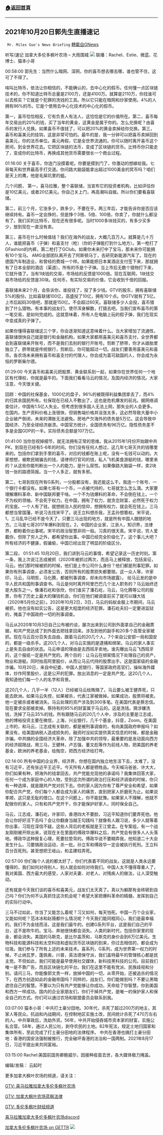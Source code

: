 ###  [:house:返回首頁](https://github.com/ourhimalayas/txt)
---


## 2021年10月20日郭先生直播速记
` Mr. Miles Guo's News Briefing` [轉載自GNews](https://gnews.org/zh-hans/1606278/)

听写/速记 加拿大多伦多枫叶农场 – 大雨围城
![](https://assets.gnews.org/wp-content/uploads/2021/10/1020-3.jpg)
联播：Rachel、Estie、微蓝、花博士、猫本小哥

00:58:00
郭先生：当然什么暗网、深网，你的喜币想去哪去哪，谁也管不住，这可了不得了。

啥叫比特币，依法让你相信的，不能确认的，去中心化的假币。任何懂一点区块链技术的，你不知道比特币总量是2100万，还是4100万。就算是2110万，你找谁可以去核实？它就是个犯罪的洗钱的工具。所以它只能在暗网和炒家使用。4%的人拥有96%的币。它是个使用去中心化技术的中心化的假币。

第一，喜币恰恰相反，它有负责人有法人，这恰恰是它的价值所在。第二，喜币每年交易出的20%的钱，买了当年的黄金，这黄金是属于你的。怎么兑换呢？由喜币的发行人兑换。如果喜币不值钱了，可以把20%的黄金卖掉给你兑换。第三，喜币和喜美元的挂钩，这是非常可怕的。最牛的是，我一分钟可以把喜币卖掉回到喜美元，你的法币单位。美元再假，它是全世界流通的。你可以随时离开喜币这个房间，到全世界花去。它把区块链的法币，变成了区块链的货币。比特币你只能走了，变成你的比特币，再换成其他货币需要很长一个商业过程。

01:16:00
关于喜币，你连门没摸着呢。你要是摸到门了，你激动的想嫁给我。七哥每天和世界最高手打交道。你问路大脑袋能拿出超过1000美金的冥币吗？咱们是天上的鹰，他是毛屎坑里的蛆。

几个问题，
第一，喜马拉雅，整个喜联储，当宣布它的投资者机构，比如评估你是10亿美元，或者20亿美元。你自己关上门，再高潮叫自娱。所以你们要看喜联储。

第二，前三个月，它涨多少，跌多少，不要在乎。两三年后，才能告诉你是否应该继续持有。喜币一定会挣的，但是挣个3倍、5倍、100倍，你卖了，你就什么都没有了。我们买的比特币，现在还有很多呢。当时1000多块钱买的，有多少买多少，放到现在一直没有卖。

第三，喜币在什么时候值钱？我们在海外的战友，大概几百万人。就算是几十万人，谁能把喜币（子弹）和喜支付（枪）（你的子弹能打到什么地方）。第一枪打了GFashion的内裤，第二枪打了GClub。如果你未来打中了宝马，那未来你可能拥有10个宝马。 AMG全部团队离开去了阿斯顿马丁，去研究新能源汽车了。现在的德国汽车制造业，和曾经的费城一个样。如果能把日本某酒店支付签下来，那就拥有了日本全部的酒店（渠道）。所有的币是个子弹。当上市后无数个猎物打下来，它就升值了。当有1块钱的交易，市场给的反馈是1000倍。现在互联网，1块钱交易市场给的反馈是30块。任何币，有实际交易的价值，它会收到千倍的回报。

喜联储未来2个月，会告诉你，谁投钱了，投了多少钱。GTV的股东，拥有喜联储5%的股份。比如喜联储100亿，高盛投了10亿，拥有10个点。你GTV就有了5亿。上市后起码30倍吧，那就是150亿。不会超过60天。喜联储多少人会投，喜币猎到了什么猎物。有本事的战友们，使尽浑身解数，打猎去吧。当我们宣布喜币的第一笔交易，是如何完成的。这就意味着，所有人在电脑上玩的假子弹，我们在现实中变成真的子弹了。

如果你懂得喜联储这三个字，你会逐渐知道这意味着什么。当大家增加了流通性，喜联储很快自己就是银行和金融机构，如果大家都用喜美元和喜币支付，全世界都会到喜联储来开账号，而不是我们去别的银行开账号。剪断了脐带，你才从娘胎里独立了。脐带就是传统银行，剪断后，你可能超过一切。战友们要善用喜美元和喜币。各农场未来拥有喜币和喜支付的代理人，你会成为富可敌国的人，你会成为永恒的罗斯柴尔德。

01:29:00
今天喜币和喜美元把股票、黄金联系到一起，如果你在世界任何一个地区有代理权，你就是最牛的。下面我们看看马云的情况，及国内经济的情况。大家注意，今天很关键。

回顾：中国的社保基金，1000亿的盘子，96%的被既得利益集团拿去了，而4%的归其余国民所有。社保现在已经入不敷出了，这也是危机爆发的前兆。据网络调查估计，中国有1.5亿人失业。但考虑到很多国人无法上网，那失业的人会更多。在国内，生产资料价格上涨很快，但销售端价格并没涨太多，这必然导致大量中小企业破产倒闭，未来的滞胀无法避免。房地产欠海外的债务是5万亿。这会导致中国经济、乃至全球经济崩溃。中国官方统计，全国债务有96万亿。隐性债务差不多是全国GDP的一半。实际债务总额是107万亿。

01:41:00
当你忽视掉细节，就无法拥有正常的思维。我从2015年1月份开始跟中共PK，到现在已经有5-6年的时间。你们没有任何人想过，这几年七哥灭共的钱哪里来的。包括你们拿到手里的喜币，对应的钱都在账上呢，没有一毛钱可以动的。大家想想，被欺民贼骗去的钱，请律师打官司的钱，私人飞机美食游艇的钱，哪里来的？从这些你能判断出一个人的能力，是什么尿性。如果像路大脑袋一样，卖2块钱一张的路德简报。当一个人多正，就有多邪。

第二，七哥到现在所有G系列，一分股都没有，我还能这么干。我连一个账号、一个银行卡都没有。如果七哥有一个币，一点被代持的，七哥就怎么怎么滴。大家要理解爆料革命、新中国联邦要干啥。一个不为钱爆料的革命，不会倒在钱上。一个不为权的领袖，不会死于权力。在中国，拥有了权力，就贪恋财富，必然死于权力的宝座。一个人有了钱，就想统治人民的信仰，想拥有权力，就会死在钱上。三马都想当曾国藩，听说习去找宋平了。说王立科想杀我，王孟孙想篡权。宋平说，1，三马乱华已经不是今天了，只要三马出现的地方，就是所有中国人跟随的地方。三马是七哥2017年爆料到现在。2，中国的企业家，江浙人，知识界，法律界，都盼着你出事呢。宋平的政治智慧非同一般。习真的很天真。宋平说，穷人爱戴你，但除了穷人之外，都希望你出事。中国已经完全阶级化了。这个事儿大吧？所有经济的不健康，假骗偷，中国已经出现了明显的阶级区分。

第二段，
01:51:45
10月20日，我们讲到马云的事情，希望记录这一历史时刻。第一条，我上次说江志成被抓（2020年被抓过两次，而且马上被释放，包括吴征，马云。他们那时候被抓的时候，他们是上市公司什么身份？他们都是刑事犯罪。如果你有刑事调查，必须发公告，否则所有的股票损失都要赔。这一众人等，许家印，马云，马明哲，马化腾，都被刑事调查，却未向市场披露）。 给马云发的是中华人民共和国刑事调查书。马云是何时离开阿里巴巴几个法人职务的？马云始终还是大股东之一。像潘石屹和张欣，你们谁买了潘石屹，马云，马化腾等公司的股票，你有了历史上最大的赚钱机会。你们在他们被调查前买了就可以赚大钱（2020年5月份之前）。2020年10月2日，3日，马云的蚂蚁金服上市期间，马云被抓，他也没有如实公告，这是更大程度的经济犯罪。潘石屹夫妇一定要进监狱的，掩盖了中国政府一切的刑事调查。

马云从2020年10月3日自己公布被约谈，屡次出来到公司到外面拿自己的金融票据，和共产党达成了到外面去把钱拿回来。涉及到他的副手和20多个高管全家被抓。现在马云百分百失去自由，跟着马云的20几个人，7个来自公安部一局和国安的，都是一级杀手。这20几个人，对马云实施的是逮捕和绑架。马云的家人事实上是失去自由的状态。马云申请的理由是去西班牙卖地。谁先曝出马云飞西班牙的，这个报纸一定是共产党的。两个目的：让马云在绑架情况下处理自己的资产，物业和游艇。同时抬高阿里股价，从而让马云代持的股票出手。这是国家级的金融诈骗。10月20日，来自中纪委，中国人民银行，等国家政府高官们，操纵海外媒体，炒作阿里股价，这是公开的犯罪。放出消息的一定是共产党。这20几个人，我知道他们每一个人的名字和背景。

这20几个人，几乎一半（12人）已经被马云给贿赂了。马云要么被王健弄死，只能去欧洲。如果马云失控，如果被杀，代表江家被做掉。如果成功，股票将被卖。他一定被杀或者被消失。马云处理的资产涉及到300多笔。在美国代表是蔡忠信。现在要求全部被卖掉。蔡持有的95%的财富属于马云的。这是洗钱。猜涉嫌洗钱，洗掉了马云35%的钱。所有跟随马云的20几个人中，涉及的主要是江志成，他的博裕投资主要在微信，上海，兴业银行，几千个基金，抖音，Zoom。在美国上市的，和马云，江志成有关联的，都是被刑事调查的，有向美国政府申报吗？如果没有，给美国纳税人造成损失的，融资时没如实提供真实信息的时候，都是金融诈骗。中共搞的全国经济大革命，除了加强中共的领导，最重要的是发动面向西方的经济超限战，用三马，王健林，卢志强，董文彪等作为前线人物，把美国的养老基金，欧洲的养老基金，给掏空，把西方经济给打垮。

02:14:00
所有中国的企业界，经济界，你想在国内独立地生活下去，太难了。没有习近平，还有张近平王近平。今天所有人都是牺牲品。今天喊马爸爸、许大大，你们如果有种，把海外的钱拿回去，共产党能兑现他的承诺吗？我集体回答大家，任何一个成为家庭中心的人物，受到这次所谓的政治打压和经济调查的时候，你只有一种选择，就是跟共产党对抗下去。你的家人因为你有了尊严安全和希望，如果你配合共产党，你们每个人都会成为家人的痛苦，直到把家人折磨死为止。如果说孝顺，这只是无耻的借口。在这个问题上，你不能犹豫。如果家人不理解，他就不配做你的家人。只有和共产党开干，你才能保护好家人，同时保全自己。

马云，江志成，潘石屹，许家印，香港四大不要脸，习近平知道你们要弄死他。他会让你好好活下去吗？会让你翻身当越王勾践吗？就像有人跟习说，多少人就等着你出事，习现在深信不疑。这些人背后的老板就是王江曾孟。在专案组，有一个战友刚刚被开除出来，说现在关在里面的傅政华爆料之后，共产党会有很多人人头落地。傅政华这种报复心理，死要拉垫背的。傅政华说不要糊弄我，他知道二十大会发生什么。习要搞政治运动，杀一批。孙立军和傅政华一定会被执行死刑。王立科百分百死刑。甚至想把王岐山，和孟建柱弄死。

02:57:00
你们每个人说的都太好了，你们代表着不同的战友。这就是人类永远要懂得的，我们如何对待别人，别人就会如何对待我们。中国人太不懂得尊重人了，我对美国、西方最大的感受，人家对夫妻、对老人、对残疾人的做法，让人深受触动。

还有就是今天我们谈的喜币和喜美元，战友们太天真了。真以为躺那有金砖砸到自己吗？你们为何不认真抓住这次机会呢？希望大家把爆料革命的精髓，发挥到自己的实际行动中。

三马不过如此，你当了又能怎么着呢？习又如何，每天怕死。中国一万个企业家，又能如何呢？范冰冰和赵薇都什么情况呢？今天我们能同框同心，我们是最幸福的。我们不为金钱而活，这是我们最牛的。创建G系列平台，这是我们自己的平台，这不是吹牛的。宝马、奔驰很快都会消失。人类的新时代，包括你家里的现金，都会消失。美国的马斯克，是比尔盖茨和，马斯克的身价会到6万亿美元。生物科技和能源科技和太空科技和虚拟货币区块链的到来，你过去相信的，都会成为垃圾。我们参与了所有上述的未来技术。喜系列，G系列，成为世界第一权力的时候，不止纳瓦罗，蓬佩奥，川普，英法德保守派，我们盖特最牛的管理核心都是民主党。不但如此，我们可能是最早使用社交媒体，新科技黑科技的公司。目前我们唯一是不靠广告，而且区块链化的平台。我们在这里不能有党派、民族歧视和分别。请问三马，你能像郭文贵一样，放掉中国的一切，从零开始，还被追杀的情况下，在西方创造如此的金融帝国吗？同样的，战友们，你们能做到吗？不要让黑暗遮住自己的智慧。不要以为只有共产党能够让你成功，天命给了你智慧，你到美国和西方一样成功。国内的企业家朋友们，你们干掉共产党，是唯一的保护家人和保全自己的方式。你们可以通过农场和联盟委员会联系到我。

03:07:00
猫本小哥：中共打土豪分田地。30年代，杀死了超过200万的地主，其家人等民众。抗战和内战期间，在控制地区实施土改，民间统计杀死了470万左右的人。中共窜政后，洗劫外资。56年，中共开始侵吞城市资本家的财富，实施公私合营。58年，通过人民公社，剥夺农民的土地。82年宪法，规定土地归国家和集体所有，至此完成了打土豪分田地的法律程序。 中共在香港也搞打土豪分田地：香港的国安法强制被推行，完全破坏香港的法治和一国两制。2021年8月17日，习近平提出来共同富裕。

03:15:00
Rachel:美国前国务卿鲍威尔，因接种疫苗去世，各大媒体极力掩盖。

编辑/发稿： 云起时

更多加拿大枫叶农场的频道，请关注：

[GTV: 喜马拉雅加拿大多伦多枫叶农场](https://gtv.org/user/5ed43fa02e3bf86d8d0efa12)

[GTV: 加拿大枫叶农场蓝枫法律](https://gtv.org/user/605e97e8a54f827240b8048a)

[GTV: 多伦多枫叶财经频道](https://gtv.org/user/5f359954313eaf1e3716cfc1)

[喜马拉雅加拿大多伦多枫叶农场discord](https://discord.gg/Cpz33sS)

[加拿大多伦多枫叶农场 on GETTR](https://gettr.com/user/torontofarmcn)
![](https://assets.gnews.org/wp-content/uploads/2021/10/Canada_MPL_banner.png)
